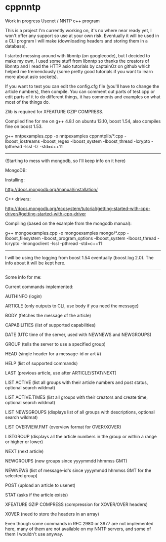 cppnntp
==========

Work in progress Usenet / NNTP c++ program

This is a project I'm currently working on, it's no where near ready
yet, I won't offer any support so use at your own risk. Eventually
it will be used in a CLI program I will make (downloading headers
and storing them in a database).

I started messing around with libnntp (on googlecode), but I decided to
make my own, I used some stuff from libnntp so thanks the creators of
libnntp and I read the HTTP asio tutorials by captainOz on github
which helped me tremendously (some pretty good tutorials if you want to
learn more about asio sockets).

If you want to test you can edit the config.cfg file (you'll have to
change the article numbers), then compile. You can comment out parts
of test.cpp or edit parts of it to do different things, it has comments
and examples on what most of the things do.

Zlib is required for XFEATURE GZIP COMPRESS.

Compiled fine for me on g++ 4.8.1 on ubuntu 13.10, boost 1.54, also
compiles fine on boost 1.53.

g++ nntpexamples.cpp -o nntpexamples cppnntplib/*.cpp -lboost_iostreams -lboost_regex -lboost_system -lboost_thread -lcrypto -lpthread -lssl -lz -std=c++11

------------------------------------------------------------------------

(Starting to mess with mongodb, so I'll keep info on it here)

MongoDB:

Installing:

http://docs.mongodb.org/manual/installation/

C++ drivers:

http://docs.mongodb.org/ecosystem/tutorial/getting-started-with-cpp-driver/#getting-started-with-cpp-driver

Compiling (based on the example from the mongodb manual):

g++ mongoexamples.cpp -o mongoexamples mongo/*.cpp -lboost_filesystem -lboost_program_options -lboost_system -lboost_thread -lcrypto -lmongoclient -lssl -pthread -std=c++11

------------------------------------------------------------------------

I will be using the logging from boost 1.54 eventually (boost.log 2.0).
The info about it will be kept here.

------------------------------------------------------------------------

Some info for me:


Current commands implemented:

AUTHINFO      (login)

ARTICLE       (only outputs to CLI, use body if you need the message)

BODY          (fetches the message of the article)

CAPABILITIES  (list of supported capabilities)

DATE          (UTC time of the server, used with NEWNEWS and NEWGROUPS)

GROUP         (tells the server to use a specified group)

HEAD          (single header for a message-id or art #)

HELP          (list of supported commands)

LAST          (previous article, use after ARTICLE/STAT/NEXT)

LIST ACTIVE   (list all groups with their article numbers and post status, optional search wildmat)

LIST ACTIVE.TIMES (list all groups with their creators and create time, optional search wildmat)

LIST NEWSGROUPS (displays list of all groups with descriptions, optional search wildmat)

LIST OVERVIEW.FMT (overview format for OVER/XOVER)  

LISTGROUP     (displays all the article numbers in the group or within a range or higher or lower)

NEXT          (next article)

NEWGROUPS     (new groups since yyyymmdd hhmmss GMT)

NEWNEWS       (list of message-id's since yyyymmdd hhmmss GMT for the selected group)      

POST          (upload an article to usenet)

STAT          (asks if the article exists)

XFEATURE GZIP COMPRESS (compression for XOVER/OVER headers)

XOVER         (need to store the headers in an array)

Even though some commands in RFC 2980 or 3977 are not implemented here, many of them are
not available on my NNTP servers, and some of them I wouldn't use anyway.
